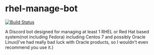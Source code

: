 # rhel-manage-bot

[![Build Status](https://travis-ci.org/jmfgdev/rhel-manage-bot.svg?branch=master)](https://travis-ci.org/jmfgdev/rhel-manage-bot)

A Discord bot designed for managing at least 1 RHEL or Red Hat based system(not including Fedora)
including Centos 7 and possibly Oracle Linux(I've had really bad luck with Oracle products, so I wouldn't even recommend you use it.)
